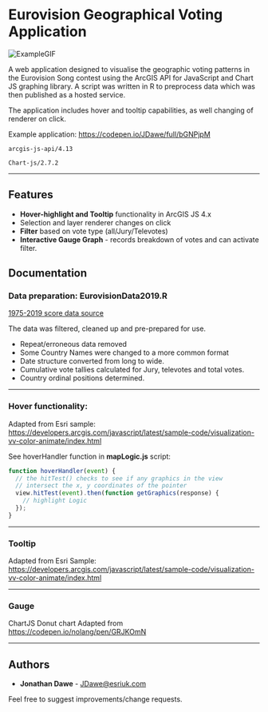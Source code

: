 # Eurovision Geographical Voting Application

![ExampleGIF](http://g.recordit.co/i3TVSYEldA.gif)

A web application designed to visualise the geographic voting patterns in the Eurovision Song contest using the ArcGIS API for JavaScript and Chart JS graphing library. A script was written in R to preprocess data which was then published as a hosted service.

The application includes hover and tooltip capabilities, as well changing of renderer on click.

Example application:
https://codepen.io/JDawe/full/bGNPjpM

```
arcgis-js-api/4.13
```

```
Chart-js/2.7.2
```

---

## Features

- **Hover-highlight and Tooltip** functionality in ArcGIS JS 4.x
- Selection and layer renderer changes on click
- **Filter** based on vote type (all/Jury/Televotes)
- **Interactive Gauge Graph** - records breakdown of votes and can activate filter.

## Documentation

### Data preparation: **EurovisionData2019.R**

<a href="https://data.world/datagraver/eurovision-song-contest-scores-1975-2019 " target="_blank">1975-2019 score data source</a>

The data was filtered, cleaned up and pre-prepared for use.

- Repeat/erroneous data removed
- Some Country Names were changed to a more common format
- Date structure converted from long to wide.
- Cumulative vote tallies calculated for Jury, televotes and total votes.
- Country ordinal positions determined.

---

### Hover functionality:

Adapted from Esri sample: https://developers.arcgis.com/javascript/latest/sample-code/visualization-vv-color-animate/index.html

See hoverHandler function in **mapLogic.js** script:

```javascript
function hoverHandler(event) {
  // the hitTest() checks to see if any graphics in the view
  // intersect the x, y coordinates of the pointer
  view.hitTest(event).then(function getGraphics(response) {
    // highlight Logic
  });
}
```

---

### Tooltip

Adapted from Esri Sample: https://developers.arcgis.com/javascript/latest/sample-code/visualization-vv-color-animate/index.html

---

### Gauge

ChartJS Donut chart Adapted from https://codepen.io/nolang/pen/GRJKOmN

---

## Authors

- **Jonathan Dawe** - JDawe@esriuk.com

Feel free to suggest improvements/change requests.
